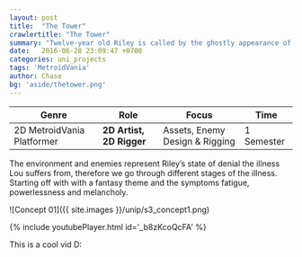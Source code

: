 ```yaml
---
layout: post
title:  "The Tower"
crawlertitle: "The Tower"
summary: "Twelve-year old Riley is called by the ghostly appearance of her best friend Lou to save her from captivity in a tower full of dangers and monsters. The tower is a metaphor for Riley's emotional state, since she has trouble dealing  with the fact her best friend suffers from the severe illness MS in a hospital."
date:   2016-06-28 23:09:47 +0700
categories: uni_projects
tags: 'MetroidVania'
author: Chase
bg: 'aside/thetower.png'
---
```



Genre | Role | Focus | Time |
------------ | -------------| -------- |----|
2D MetroidVania Platformer | **2D Artist, 2D Rigger** | Assets, Enemy Design & Rigging | 1 Semester |


The environment and enemies represent Riley’s state of denial the illness Lou suffers from, therefore we go through different stages of the illness. Starting off with with a fantasy theme and the symptoms fatigue, powerlessness and melancholy. 


![Concept 01]({{ site.images }}/unip/s3_concept1.png)

{% include youtubePlayer.html id='_b8zKcoQcFA' %}

This is a cool vid D: 
